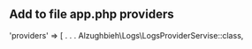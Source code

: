 ## Add to file app.php providers

'providers' => [
    .
    .
    .
Alzughbieh\Logs\LogsProviderServise::class,
